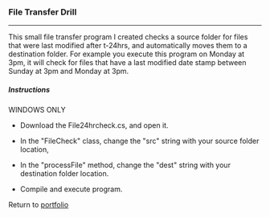 ### File Transfer Drill
***

This small file transfer program I created checks a source folder for files that were last modified after t-24hrs, and automatically moves them to a destination folder.
For example you execute this program on Monday at 3pm, it will check for files that have a last modified date stamp between Sunday at 3pm and Monday at 3pm.

##### Instructions
WINDOWS ONLY

* Download the File24hrcheck.cs, and open it.
* In the "FileCheck" class, change the "src" string with your source folder location,
* In the "processFile" method, change the "dest" string with your destination folder location.

* Compile and execute program.

Return to [portfolio](../../../../)
